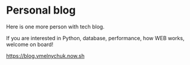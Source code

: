 # Personal blog

Here is one more person with tech blog.

If you are interested in Python, database, performance, how WEB works, welcome on board!

https://blog.vmelnychuk.now.sh
